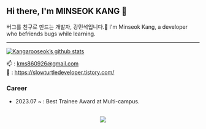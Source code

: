 <h2>Hi there, I'm MINSEOK KANG 👋</h2>
버그를 친구로 만드는 개발자, 강민석입니다.🐞
I'm Minseok Kang, a developer who befriends bugs while learning.
<hr>

[![Kangarooseok’s github stats](https://github-readme-stats.vercel.app/api?username=Kangarooseok&show_icons=true&theme=radical)](https://github.com/Kangarooseok/github-readme-stats) <br>

📫 : kms860926@gmail.com  <br>
📝 : https://slowturtledeveloper.tistory.com/

### Career

- 2023.07 ~ : Best Trainee Award at Multi-campus.
<br>
  
<div align=center>
<a href="https://hits.seeyoufarm.com"><img src="https://hits.seeyoufarm.com/api/count/incr/badge.svg?url=https%3A%2F%2Fgithub.com%2FKangarooseok&count_bg=%2379C83D&title_bg=%23555555&icon=&icon_color=%23E7E7E7&title=hits&edge_flat=false"/></a>
</div>
